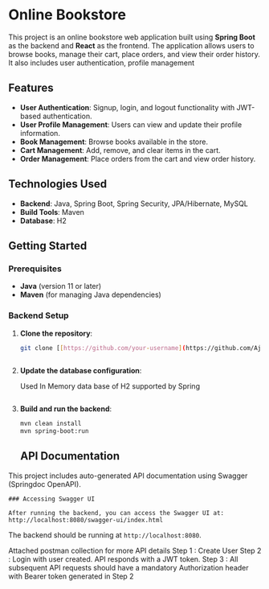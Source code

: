 # Online Bookstore

This project is an online bookstore web application built using **Spring Boot** as the backend and **React** as the frontend.
The application allows users to browse books, manage their cart, place orders, and view their order history.
It also includes user authentication, profile management



## Features

- **User Authentication**: Signup, login, and logout functionality with JWT-based authentication.
- **User Profile Management**: Users can view and update their profile information.
- **Book Management**: Browse books available in the store.
- **Cart Management**: Add, remove, and clear items in the cart.
- **Order Management**: Place orders from the cart and view order history.

## Technologies Used

- **Backend**: Java, Spring Boot, Spring Security, JPA/Hibernate, MySQL
- **Build Tools**: Maven
- **Database**: H2

## Getting Started

### Prerequisites

- **Java** (version 11 or later)
- **Maven** (for managing Java dependencies)
### Backend Setup

1. **Clone the repository**:

    ```bash
    git clone [[https://github.com/your-username](https://github.com/AjayKondru)/online-bookstore.git](https://github.com/AjayKondru/onlinebookstore-microservice.git)
      

2. **Update the database configuration**:

    Used In Memory data base of H2 supported by Spring
    ```

3. **Build and run the backend**:

    ```bash
    mvn clean install
    mvn spring-boot:run
    ```
	## API Documentation

This project includes auto-generated API documentation using Swagger (Springdoc OpenAPI).

	### Accessing Swagger UI

	After running the backend, you can access the Swagger UI at:
	http://localhost:8080/swagger-ui/index.html
	
	
   The backend should be running at `http://localhost:8080`.

   Attached postman collection for more  API details
   Step 1 : Create User
   Step 2 : Login with user created. API responds with a JWT token.
   Step 3 : All subsequent API requests should have a mandatory Authorization header with Bearer token generated in Step 2 

